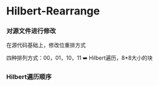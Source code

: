 # Hilbert-Rearrange
### 对源文件进行修改
在源代码基础上，修改位重排方式

四种排列方式：00，01，10，11
➡️
Hilbert遍历，8*8大小的块

### Hilbert遍历顺序